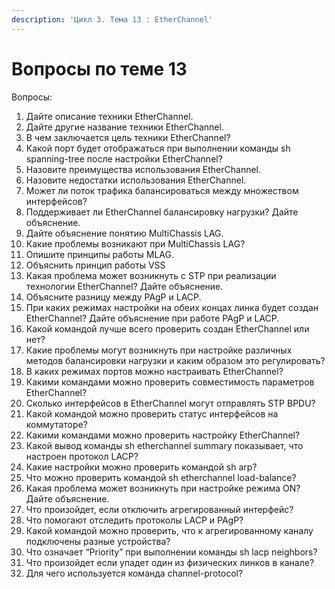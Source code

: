```yaml
---
description: 'Цикл 3. Тема 13 : EtherChannel'
---
```


# Вопросы по теме 13

Вопросы:  
1. Дайте описание техники EtherChannel.  
2. Дайте другие название техники EtherChannel.  
3. В чем заключается цель техники EtherChannel?  
4. Какой порт будет отображаться при выполнении команды sh spanning-tree после настройки EtherChannel?  
5. Назовите преимущества использования EtherChannel.  
6. Назовите недостатки использования EtherChannel.  
7. Может ли поток трафика балансироваться между множеством интерфейсов?  
8. Поддерживает ли EtherChannel балансировку нагрузки? Дайте объяснение.  
9. Дайте объяснение понятию MultiChassis LAG.  
10. Какие проблемы возникают при MultiChassis LAG?  
11. Опишите принципы работы MLAG.  
12. Объяснить принцип работы VSS  
13. Какая проблема может возникнуть с STP при реализации технологии EtherChannel? Дайте объяснение.  
14. Объясните разницу между PAgP и LACP.  
15. При каких режимах настройки на обеих концах линка будет создан EtherChannel? Дайте объяснение при работе PAgP и LACP.  
16. Какой командой лучше всего проверить создан EtherChannel или нет?  
17. Какие проблемы могут возникнуть при настройке различных методов балансировки нагрузки и каким образом это регулировать?  
18. В каких режимах портов можно настраивать EtherChannel?  
19. Какими командами можно проверить совместимость параметров EtherChannel?  
20. Сколько интерфейсов в EtherChannel могут отправлять STP BPDU?  
21. Какой командой можно проверить статус интерфейсов на коммутаторе?  
22. Какими командами можно проверить настройку EtherChannel?  
23. Какой вывод команды sh etherchannel summary показывает, что настроен протокол LACP?  
24. Какие настройки можно проверить командой sh arp?  
25. Что можно проверить командой sh etherchannel load-balance?  
26. Какая проблема может возникнуть при настройке режима ON? Дайте объяснение.  
27. Что произойдет, если отключить агрегированный интерфейс?  
28. Что помогают отследить протоколы LACP и PAgP?  
29. Какой командой можно проверить, что к агрегированному каналу подключены разные устройства?  
30. Что означает “Priority” при выполнении команды sh lacp neighbors?  
31. Что произойдет если упадет один из физических линков в канале?  
32. Для чего используется команда channel-protocol?  
  


